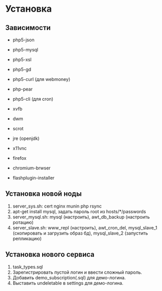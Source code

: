 Установка
=========

Зависимости
-----------
* php5-json
* php5-mysql
* php5-xsl
* php5-gd
* php5-curl (для webmoney)
* php-pear
* php5-cli (для cron)

* xvfb
* dwm
* scrot
* jre (openjdk)
* x11vnc

* firefox
* chromium-brwser
* flashplugin-installer

Установка новой ноды
--------------------
1. server_sys.sh: cert nginx munin php rsync
2. apt-get install mysql, задать пароль root из hosts/*/passwords
3. server_mysql.sh: mysql (настроить), awt_db_backup (настроить ротацию)
4. server_slave.sh: www_repl (настроить), awt_cron_del, mysql_slave_1 (скопировать и загрузить образ бд), mysql_slave_2 (запустить репликацию)

Установка нового сервиса
------------------------
1. task_types.sql
2. Зарегистрировать пустой логин и ввести сложный пароль.
3. Добавить demo_subscription(.sql) для демо-логина.
4. Выставить undeletable в settings для демо-логина.
